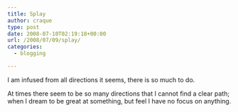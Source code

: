 ```yaml
---
title: Splay
author: craque
type: post
date: 2008-07-10T02:19:18+00:00
url: /2008/07/09/splay/
categories:
  - blogging

---
```

I am infused from all directions it seems, there is so much to do.

At times there seem to be so many directions that I cannot find a clear path; when I dream to be great at something, but feel I have no focus on anything.
